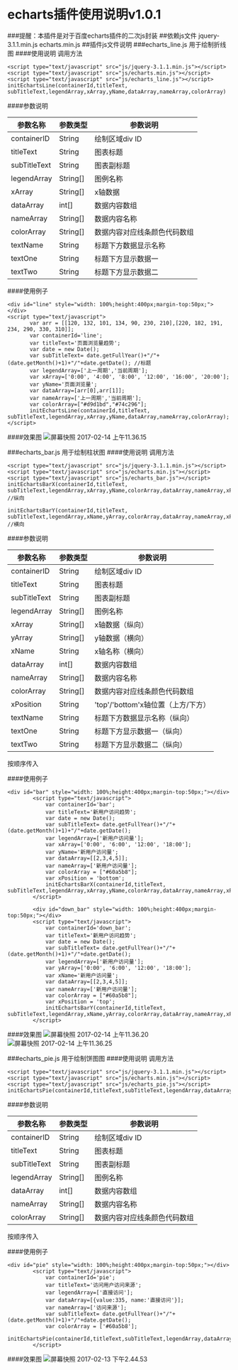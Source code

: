 # echarts插件使用说明v1.0.1
###提醒：本插件是对于百度echarts插件的二次js封装
##依赖js文件
jquery-3.1.1.min.js
echarts.min.js
##插件js文件说明
###echarts_line.js
用于绘制折线图
####使用说明
调用方法

```
<script type="text/javascript" src="js/jquery-3.1.1.min.js"></script>
<script type="text/javascript" src="js/echarts.min.js"></script>
<script type="text/javascript" src="js/echarts_line.js"></script>
initEchartsLine(containerId,titleText, subTitleText,legendArray,xArray,yName,dataArray,nameArray,colorArray)
```
####参数说明

| 参数名称 | 参数类型 | 参数说明 |
| --- | --- | --- |
| containerID | String | 绘制区域div ID |
| titleText | String | 图表标题 |
| subTitleText | String | 图表副标题 |
| legendArray | String[] | 图例名称 |
| xArray | String[] | x轴数据 |
| dataArray | int[] | 数据内容数组 |
| nameArray | String[] | 数据内容名称 |
| colorArray | String[] | 数据内容对应线条颜色代码数组 |
| textName | String | 标题下方数据显示名称 |
| textOne | String | 标题下方显示数据一 |
| textTwo | String | 标题下方显示数据二 |
####使用例子
```
<div id="line" style="width: 100%;height:400px;margin-top:50px;"></div>
<script type="text/javascript">
       var arr = [[120, 132, 101, 134, 90, 230, 210],[220, 182, 191, 234, 290, 330, 310]];
       var containerId='line';
       var titleText='页面浏览量趋势';
       var date = new Date();
       var subTitleText= date.getFullYear()+"/"+(date.getMonth()+1)+"/"+date.getDate(); //标题
       var legendArray=['上一周期','当前周期'];
       var xArray=['0:00', '4:00', '8:00', '12:00', '16:00', '20:00'];
       var yName='页面浏览量';
       var dataArray=[arr[0],arr[1]];
       var nameArray=['上一周期','当前周期'];
       var colorArray=["#d9d1bd","#74c296"];
       initEchartsLine(containerId,titleText, subTitleText,legendArray,xArray,yName,dataArray,nameArray,colorArray);
</script>
```

####效果图
![屏幕快照 2017-02-14 上午11.36.15](http://olaumzn8v.bkt.clouddn.com/%E5%B1%8F%E5%B9%95%E5%BF%AB%E7%85%A7%202017-02-14%20%E4%B8%8A%E5%8D%8811.36.15.png)


###echarts_bar.js
用于绘制柱状图
####使用说明
调用方法

```
<script type="text/javascript" src="js/jquery-3.1.1.min.js"></script>
<script type="text/javascript" src="js/echarts.min.js"></script>
<script type="text/javascript" src="js/echarts_bar.js"></script>
initEchartsBarX(containerId,titleText, subTitleText,legendArray,xArray,yName,colorArray,dataArray,nameArray,xPosition)
//纵向

initEchartsBarY(containerId,titleText, subTitleText,legendArray,xName,yArray,colorArray,dataArray,nameArray,xPosition)
//横向
```
####参数说明

| 参数名称 | 参数类型 | 参数说明 |
| --- | --- | --- |
| containerID | String | 绘制区域div ID |
| titleText | String | 图表标题 |
| subTitleText | String | 图表副标题 |
| legendArray | String[] | 图例名称 |
| xArray | String[] | x轴数据（纵向） |
| yArray | String[] | y轴数据（横向） |
| xName | String | x轴名称（横向） |
| dataArray | int[] | 数据内容数组 |
| nameArray | String[] | 数据内容名称 |
| colorArray | String[] | 数据内容对应线条颜色代码数组 |
| xPosition | String | 'top'/'bottom'x轴位置（上方/下方）|
| textName | String | 标题下方数据显示名称（纵向） |
| textOne | String | 标题下方显示数据一（纵向）|
| textTwo | String | 标题下方显示数据二（纵向） |
按顺序传入

####使用例子
```
<div id="bar" style="width: 100%;height:400px;margin-top:50px;"></div>
        <script type="text/javascript">
            var containerId='bar';
            var titleText='新用户访问趋势';
            var date = new Date();
            var subTitleText= date.getFullYear()+"/"+(date.getMonth()+1)+"/"+date.getDate();
            var legendArray=['新用户访问量'];
            var xArray=['0:00', '6:00', '12:00', '18:00'];
            var yName='新用户访问量';
            var dataArray=[[2,3,4,5]];
            var nameArray=['新用户访问量'];
            var colorArray = ["#60a5b8"];
            var xPosition = 'bottom';
            initEchartsBarX(containerId,titleText, subTitleText,legendArray,xArray,yName,colorArray,dataArray,nameArray,xPosition);
        </script>
        
        <div id="down_bar" style="width: 100%;height:400px;margin-top:50px;"></div>
        <script type="text/javascript">
            var containerId='down_bar';
            var titleText='新用户访问趋势';
            var date = new Date();
            var subTitleText= date.getFullYear()+"/"+(date.getMonth()+1)+"/"+date.getDate();
            var legendArray=['新用户访问量'];
            var yArray=['0:00', '6:00', '12:00', '18:00'];
            var xName='新用户访问量';
            var dataArray=[[2,3,4,5]];
            var nameArray=['新用户访问量'];
            var colorArray = ["#60a5b8"];
            var xPosition = 'top';
            initEchartsBarY(containerId,titleText, subTitleText,legendArray,xName,yArray,colorArray,dataArray,nameArray,xPosition);
        </script>
```

####效果图
![屏幕快照 2017-02-14 上午11.36.20](http://olaumzn8v.bkt.clouddn.com/%E5%B1%8F%E5%B9%95%E5%BF%AB%E7%85%A7%202017-02-14%20%E4%B8%8A%E5%8D%8811.36.20.png)
![屏幕快照 2017-02-14 上午11.36.25](http://olaumzn8v.bkt.clouddn.com/%E5%B1%8F%E5%B9%95%E5%BF%AB%E7%85%A7%202017-02-14%20%E4%B8%8A%E5%8D%8811.36.25.png)


###echarts_pie.js
用于绘制饼图图
####使用说明
调用方法

```
<script type="text/javascript" src="js/jquery-3.1.1.min.js"></script>
<script type="text/javascript" src="js/echarts.min.js"></script>
<script type="text/javascript" src="js/echarts_pie.js"></script>
initEchartsPie(containerId,titleText,subTitleText,legendArray,dataArray,nameArray,colorArray)
```
####参数说明

| 参数名称 | 参数类型 | 参数说明 |
| --- | --- | --- |
| containerID | String | 绘制区域div ID |
| titleText | String | 图表标题 |
| subTitleText | String | 图表副标题 |
| legendArray | String[] | 图例名称 |
| dataArray | int[] | 数据内容数组 |
| nameArray | String[] | 数据内容名称 |
| colorArray | String[] | 数据内容对应线条颜色代码数组 |
按顺序传入

####使用例子
```
<div id="pie" style="width: 100%;height:400px;margin-top:50px;"></div>
        <script type="text/javascript">
            var containerId='pie';
            var titleText='访问用户访问来源';
            var legendArray=['直接访问'];
            var dataArray=[{value:335, name:'直接访问'}];
            var nameArray=['访问来源'];
            var subTitleText= date.getFullYear()+"/"+(date.getMonth()+1)+"/"+date.getDate();
            var colorArray = ['#60a5b8'];
            initEchartsPie(containerId,titleText,subTitleText,legendArray,dataArray,nameArray,colorArray);
        </script>
```

####效果图
![屏幕快照 2017-02-13 下午2.44.53](http://olaumzn8v.bkt.clouddn.com/%E5%B1%8F%E5%B9%95%E5%BF%AB%E7%85%A7%202017-02-13%20%E4%B8%8B%E5%8D%882.44.53.png)





